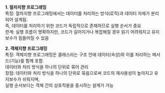 **1. 절차지향 프로그래밍**</br>
특징:
절차지향 프로그래밍에서는 데이터를 처리하는 방식(로직)과 데이터 자체가 분리되어 설계됨.</br> 즉, 데이터를 처리하기 위한 코드가 독립적으로 존재하므로 실행 순서가 중요</br>
한계:
실행 흐름이 명확하지만, 코드가 길어지거나 복잡해질 경우 읽기 어려워지고 유지보수가 힘들어질 수 있음</br>

**2. 객체지향 프로그래밍**</br>
특징:
객체지향 프로그래밍은 클래스라는 구조 안에 데이터(속성)와 이를 처리하는 메서드(기능)를 함께 포함. </br>데이터와 처리 방식을 하나의 단위로 묶어 관리</br>
장점:
데이터와 처리 방식을 하나의 단위로 묶음으로써 코드의 재사용성이 높아지고 유지보수가 쉬워지며,</br> 실행 순서보다는 객체 간의 상호작용을 중시하는 설계가 가능
